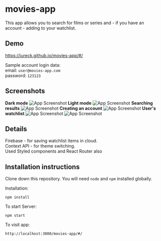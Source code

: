 # movies-app
This app allows you to search for films or series and - if you have an account - adding to your watchlist.

## Demo
https://jureck.github.io/movies-app/#/

Sample account login data: <br/>
email: `user@movies-app.com` <br/>
password: `123123`

## Screenshots
**Dark mode**
![App Screenshot](https://iili.io/jJsyUg.jpg)
**Light mode**
![App Screenshot](https://iili.io/jJsp0F.jpg)
**Searching results**
![App Screenshot](https://iili.io/jJsmf1.jpg)
**Creating an account**
![App Screenshot](https://iili.io/jJLHJa.jpg)
**User's watchlist**
![App Screenshot](https://iili.io/jJLJ5J.jpg)
![App Screenshot](https://iili.io/jJsDiP.jpg)


## Details
Firebase - for saving watchlist items in cloud.<br>
Context API - for theme switching.<br>
Used Styled components and React Router also

## Installation instructions 

Clone down this repository. You will need `node` and `npm` installed globally.  

Installation:

`npm install`  
  

To start Server:

`npm start`  

To visit app:

`http://localhost:3000/movies-app/#/` 
